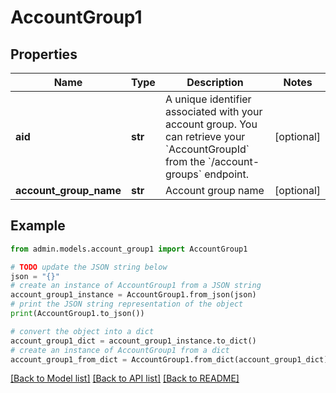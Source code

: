 # AccountGroup1


## Properties

Name | Type | Description | Notes
------------ | ------------- | ------------- | -------------
**aid** | **str** | A unique identifier associated with your account group. You can retrieve your &#x60;AccountGroupId&#x60; from the &#x60;/account-groups&#x60; endpoint. | [optional] 
**account_group_name** | **str** | Account group name | [optional] 

## Example

```python
from admin.models.account_group1 import AccountGroup1

# TODO update the JSON string below
json = "{}"
# create an instance of AccountGroup1 from a JSON string
account_group1_instance = AccountGroup1.from_json(json)
# print the JSON string representation of the object
print(AccountGroup1.to_json())

# convert the object into a dict
account_group1_dict = account_group1_instance.to_dict()
# create an instance of AccountGroup1 from a dict
account_group1_from_dict = AccountGroup1.from_dict(account_group1_dict)
```
[[Back to Model list]](../README.md#documentation-for-models) [[Back to API list]](../README.md#documentation-for-api-endpoints) [[Back to README]](../README.md)


